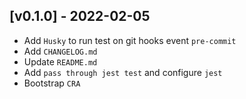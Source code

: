 ## [v0.1.0] - 2022-02-05

- Add `Husky` to run test on git hooks event `pre-commit`
- Add `CHANGELOG.md`
- Update `README.md`
- Add `pass through jest test` and configure `jest`
- Bootstrap `CRA`

